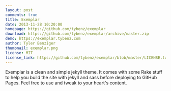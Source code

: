```yaml
---
layout: post
comments: true
title: Exemplar
date: 2013-11-28 10:20:00
homepage: https://github.com/tybenz/exemplar
download: https://github.com/tybenz/exemplar/archive/master.zip
demo: https://exemplar.tybenz.com
author: Tyler Benziger
thumbnail: exemplar.png
license: MIT
license_link: https://github.com/tybenz/exemplar/blob/master/LICENSE.txt
---
```


Exemplar is a clean and simple jekyll theme. It comes with some Rake stuff to help you build the site with jekyll and sass before deploying to GitHub Pages. Feel free to use and tweak to your heart's content.
